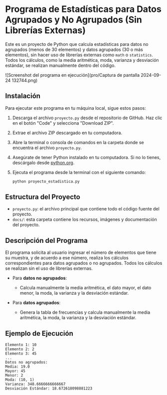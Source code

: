 # **Programa de Estadísticas para Datos Agrupados y No Agrupados (Sin Librerías Externas)**

Este es un proyecto de Python que calcula estadísticas para datos no agrupados (menos de 30 elementos) y datos agrupados (30 o más elementos), sin hacer uso de librerías externas como `math` o `statistics`. Todos los cálculos, como la media aritmética, moda, varianza y desviación estándar, se realizan manualmente dentro del código.

![Screenshot del programa en ejecución](pro/Captura de pantalla 2024-09-24 132744.png)

## **Instalación**

Para ejecutar este programa en tu máquina local, sigue estos pasos:

1. Descarga el archivo `proyecto.py` desde el repositorio de GitHub. Haz clic en el botón "Code" y selecciona "Download ZIP". 

2. Extrae el archivo ZIP descargado en tu computadora.

3. Abre la terminal o consola de comandos en la carpeta donde se encuentra el archivo `proyecto.py`.

4. Asegúrate de tener Python instalado en tu computadora. Si no lo tienes, descárgalo desde [python.org](https://www.python.org/downloads/).

5. Ejecuta el programa desde la terminal con el siguiente comando:

    ```bash
    python proyecto_estadistica.py
    ```


## **Estructura del Proyecto**

- `proyecto.py`: el archivo principal que contiene todo el código fuente del proyecto.
- `docs/`: esta carpeta contiene los recursos, imágenes y documentación del proyecto.

## **Descripción del Programa**

El programa solicita al usuario ingresar el número de elementos que tiene su muestra, y de acuerdo a ese número, realiza los cálculos correspondientes para datos agrupados o no agrupados. Todos los cálculos se realizan sin el uso de librerías externas.

- Para **datos no agrupados**:
  - Calcula manualmente la media aritmética, el dato mayor, el dato menor, la moda, la varianza y la desviación estándar.
  
- Para **datos agrupados**:
  - Genera la tabla de frecuencias y calcula manualmente la media aritmética, la moda, la varianza y la desviación estándar.

## **Ejemplo de Ejecución**

```plaintext
Elemento 1: 10
Elemento 2: 2
Elemento 3: 45
...
Datos no agrupados:
Media: 19.0
Mayor: 45
Menor: 2
Moda: (10, 1)
Varianza: 348.6666666666667
Desviación Estándar: 18.672618098881223
